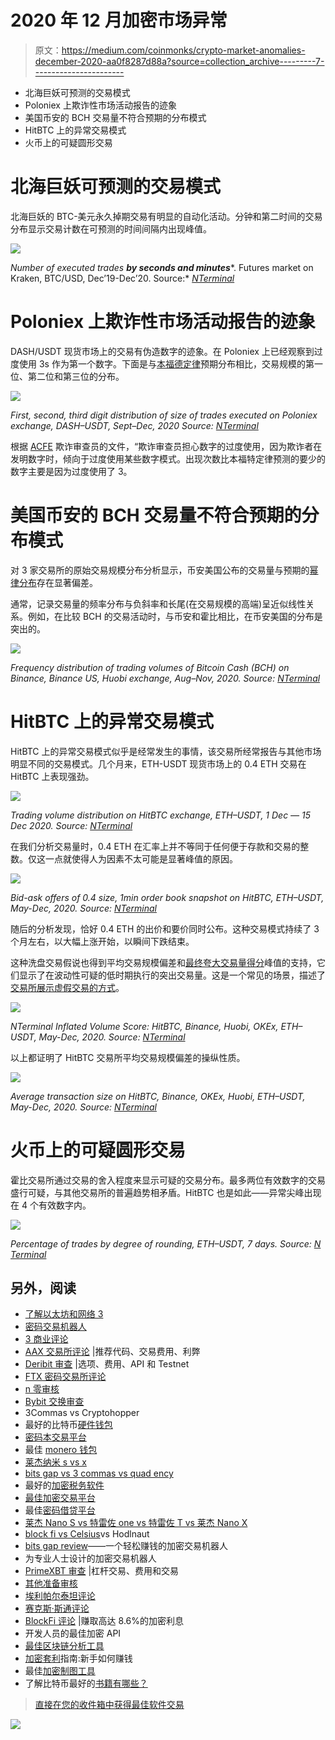 # 2020 年 12 月加密市场异常

> 原文：<https://medium.com/coinmonks/crypto-market-anomalies-december-2020-aa0f8287d88a?source=collection_archive---------7----------------------->

*   北海巨妖可预测的交易模式
*   Poloniex 上欺诈性市场活动报告的迹象
*   美国币安的 BCH 交易量不符合预期的分布模式
*   HitBTC 上的异常交易模式
*   火币上的可疑圆形交易

# 北海巨妖可预测的交易模式

北海巨妖的 BTC-美元永久掉期交易有明显的自动化活动。分钟和第二时间的交易分布显示交易计数在可预测的时间间隔内出现峰值。

![](img/1fea84d658f4023d78161187696c6a3c.png)

*Number of executed trades* ***by seconds and minutes****. Futures market on Kraken, BTC/USD, Dec’19-Dec’20\. Source:* [*N​Terminal​*](https://inca.digital/nterminal/)

# Poloniex 上欺诈性市场活动报告的迹象

DASH/USDT 现货市场上的交易有伪造数字的迹象。在 Poloniex 上已经观察到过度使用 3s 作为第一个数字。下面是与[本福德定律](https://en.wikipedia.org/wiki/Benford%27s_law)预期分布相比，交易规模的第一位、第二位和第三位的分布。

![](img/0ce2a010507c5ca7823c1a9ad1178273.png)

*First, second, third digit distribution of size of trades executed on Poloniex exchange, DASH–USDT, Sept–Dec, 2020 Source:* [*N​Terminal​*](https://inca.digital/nterminal/)

根据 [ACFE](https://en.wikipedia.org/wiki/Association_of_Certified_Fraud_Examiners) 欺诈审查员的文件，“欺诈审查员担心数字的过度使用，因为欺诈者在发明数字时，倾向于过度使用某些数字模式。出现次数比本福特定律预测的要少的数字主要是因为过度使用了 3。

# 美国币安的 BCH 交易量不符合预期的分布模式

对 3 家交易所的原始交易规模分布分析显示，币安美国公布的交易量与预期的[幂律分布](https://image.tokeninsight.com/upload/levelPdf/2019-Q3-Crypto-Exchange-Wash-Trading-Research.pdf)存在显著偏差。

通常，记录交易量的频率分布与负斜率和长尾(在交易规模的高端)呈近似线性关系。例如，在比较 BCH 的交易活动时，与币安和霍比相比，在币安美国的分布是突出的。

![](img/974bd85f4e2d94a3e51a2fa756f1f2dc.png)

*Frequency distribution of trading volumes of Bitcoin Cash (BCH) on Binance, Binance US, Huobi exchange, Aug–Nov, 2020\. Source:* [*N​Terminal​*](https://inca.digital/nterminal/)

# HitBTC 上的异常交易模式

HitBTC 上的异常交易模式似乎是经常发生的事情，该交易所经常报告与其他市场明显不同的交易模式。几个月来，ETH-USDT 现货市场上的 0.4 ETH 交易在 HitBTC 上表现强劲。

![](img/4ba1824ba55adffe882ee91fd73f8789.png)

*Trading volume distribution on HitBTC exchange, ETH–USDT, 1 Dec — 15 Dec 2020\. Source:* [*N​Terminal​*](https://inca.digital/nterminal/)

在我们分析交易量时，0.4 ETH 在汇率上并不等同于任何便于存款和交易的整数。仅这一点就使得人为因素不太可能是显著峰值的原因。

![](img/41775453652a16231e993de97b684e43.png)

*Bid-ask offers of 0.4 size, 1min order book snapshot on HitBTC, ETH–USDT, May-Dec, 2020\. Source:* [*N​Terminal​*](https://inca.digital/nterminal/)

随后的分析发现，恰好 0.4 ETH 的出价和要价同时公布。这种交易模式持续了 3 个月左右，以大幅上涨开始，以瞬间下跌结束。

这种洗盘交易假说也得到平均交易规模偏差和[最终夸大交易量得分](https://incasec.gitlab.io/websites/nterminal-documentation/information-types/financial/financial-analysis/#market-surveillance)峰值的支持，它们显示了在波动性可疑的低时期执行的突出交易量。这是一个常见的场景，描述了[交易所展示虚假交易的方式](https://youtu.be/I-Um62NPm0A?t=330)。

![](img/872837a9259c2311aec565c5a27ee076.png)

*NTerminal Inflated Volume Score: HitBTC, Binance, Huobi, OKEx, ETH–USDT, May-Dec, 2020\. Source:* [*N​Terminal​*](https://inca.digital/nterminal/)

以上都证明了 HitBTC 交易所平均交易规模偏差的操纵性质。

![](img/5b867ebb48b11c136935a0d45f8cee12.png)

*Average transaction size on HitBTC, Binance, OKEx, Huobi, ETH–USDT, May-Dec, 2020\. Source:* [*N​Terminal​*](https://inca.digital/nterminal/)

# 火币上的可疑圆形交易

霍比交易所通过交易的舍入程度来显示可疑的交易分布。最多两位有效数字的交易盛行可疑，与其他交易所的普遍趋势相矛盾。HitBTC 也是如此——异常尖峰出现在 4 个有效数字内。

![](img/cc5801de7aaef3c6f3bb5e0f3b8ca895.png)

*Percentage of trades by degree of rounding, ETH–USDT, 7 days. Source:* [*N​Terminal​*](https://inca.digital/nterminal/)

## 另外，阅读

*   [了解以太坊和网络 3](https://blog.coincodecap.com/go/learn)
*   [密码交易机器人](/coinmonks/crypto-trading-bot-c2ffce8acb2a)
*   [3 商业评论](/coinmonks/3commas-review-an-excellent-crypto-trading-bot-2020-1313a58bec92)
*   [AAX 交易所评论](/coinmonks/aax-exchange-review-2021-67c5ea09330c) |推荐代码、交易费用、利弊
*   [Deribit 审查](/coinmonks/deribit-review-options-fees-apis-and-testnet-2ca16c4bbdb2) |选项、费用、API 和 Testnet
*   [FTX 密码交易所评论](/coinmonks/ftx-crypto-exchange-review-53664ac1198f)
*   [n 零审核](/coinmonks/ngrave-zero-review-c465cf8307fc)
*   [Bybit 交换审查](/coinmonks/bybit-exchange-review-dbd570019b71)
*   3Commas vs Cryptohopper
*   最好的比特币[硬件钱包](/coinmonks/the-best-cryptocurrency-hardware-wallets-of-2020-e28b1c124069?source=friends_link&sk=324dd9ff8556ab578d71e7ad7658ad7c)
*   [密码本交易平台](/coinmonks/top-10-crypto-copy-trading-platforms-for-beginners-d0c37c7d698c)
*   最佳 [monero 钱包](https://blog.coincodecap.com/best-monero-wallets)
*   [莱杰纳米 s vs x](https://blog.coincodecap.com/ledger-nano-s-vs-x)
*   [bits gap vs 3 commas vs quad ency](https://blog.coincodecap.com/bitsgap-3commas-quadency)
*   最好的[加密税务软件](/coinmonks/best-crypto-tax-tool-for-my-money-72d4b430816b)
*   [最佳加密交易平台](/coinmonks/the-best-crypto-trading-platforms-in-2020-the-definitive-guide-updated-c72f8b874555)
*   最佳[密码借贷平台](/coinmonks/top-5-crypto-lending-platforms-in-2020-that-you-need-to-know-a1b675cec3fa)
*   [莱杰 Nano S vs 特雷佐 one vs 特雷佐 T vs 莱杰 Nano X](https://blog.coincodecap.com/ledger-nano-s-vs-trezor-one-ledger-nano-x-trezor-t)
*   [block fi vs Celsius](/coinmonks/blockfi-vs-celsius-vs-hodlnaut-8a1cc8c26630)vs Hodlnaut
*   [bits gap review](/coinmonks/bitsgap-review-a-crypto-trading-bot-that-makes-easy-money-a5d88a336df2)——一个轻松赚钱的加密交易机器人
*   为专业人士设计的加密交易机器人
*   [PrimeXBT 审查](/coinmonks/primexbt-review-88e0815be858) |杠杆交易、费用和交易
*   [其他准备审核](https://blog.coincodecap.com/altrady-reivew)
*   [埃利帕尔泰坦评论](/coinmonks/ellipal-titan-review-85e9071dd029)
*   [赛克斯·斯通评论](https://blog.coincodecap.com/secux-stone-hardware-wallet-review)
*   [BlockFi 评论](/coinmonks/blockfi-review-53096053c097) |赚取高达 8.6%的加密利息
*   开发人员的最佳加密 API
*   [最佳区块链分析工具](https://bitquery.io/blog/best-blockchain-analysis-tools-and-software)
*   [加密套利](/coinmonks/crypto-arbitrage-guide-how-to-make-money-as-a-beginner-62bfe5c868f6)指南:新手如何赚钱
*   最佳[加密制图工具](/coinmonks/what-are-the-best-charting-platforms-for-cryptocurrency-trading-85aade584d80)
*   了解比特币最好的[书籍有哪些？](/coinmonks/what-are-the-best-books-to-learn-bitcoin-409aeb9aff4b)

> [直接在您的收件箱中获得最佳软件交易](/coinmonks/newsletters/coinmonks)

[![](img/160ce73bd06d46c2250251e7d5969f9d.png)](https://medium.com/coinmonks/newsletters/coinmonks)
